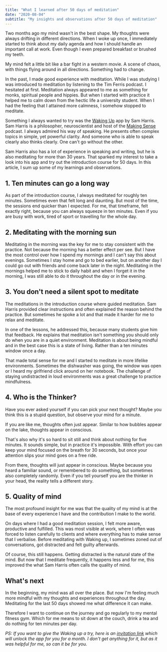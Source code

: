 ```yaml
---
title: "What I learned after 50 days of meditation"
date: "2020-08-04"
subtitle: "My insights and observations after 50 days of meditation"
---
```


Two months ago my mind wasn't in the best shape. My thoughts were always drifting in different directions. When I woke up once, I immediately started to think about my daily agenda and how I should handle an important call at work. Even though I even prepared breakfast or brushed my teeth.

My mind felt a little bit like a bar fight in a western movie. A scene of chaos, with things flying around in all directions. Something had to change.

In the past, I made good experience with meditation. While I was studying I was introduced to meditation by listening to the Tim Ferris podcast. I hesitated at first. Meditation always appeared to me as something for monks, spiritual people and hippies. But when I started with practice it helped me to calm down from the hectic life a university student. When I had the feeling that I attained more calmness, I somehow stopped to meditate.

Something I always wanted to try was the [Waking Up](https://www.wakingup.com) app by Sam Harris. Sam Harris is a philosopher, neuroscientist and host of the [Making Sense](https://samharris.org/podcast/) podcast. I always admired his way of speaking. He presents often complex topics in simple, yet powerful clarity. And someone who is able to speak clearly also thinks clearly. One can't go without the other.

Sam Harris also has a lot of experience in speaking and writing, but he is also meditating for more than 30 years. That sparked my interest to take a look into his app and try out the introduction course for 50 days. In this article, I sum up some of my learnings and observations.

## 1. Ten minutes can go a long way

As part of the introduction course, I always meditated for roughly ten minutes. Sometimes even that felt long and daunting. But most of the time, the sessions end quicker than I expected.
For me, that timeframe, felt exactly right, because you can always squeeze in ten minutes. Even if you are busy with work, tired of sport or travelling for the whole day.

## 2. Meditating with the morning sun

Meditating in the morning was the key for me to stay consistent with the practice. Not because the morning has a better effect per see. But I have the most control over how I spend my mornings and I can't say this about evenings. Sometimes I stay home and go to bed earlier, but on another day I could go out with friends and come back later in the night. Meditating in the mornings helped me to stick to daily habit and when I forget it in the morning, I was still able to do it throughout the day or in the evening.

## 3. You don't need a silent spot to meditate

The meditations in the introduction course where guided meditation. Sam Harris provided clear instructions and often explained the reason behind the practice. But sometimes he spoke a lot and that made it harder for me to relax and meditate.

In one of the lessons, he addressed this, because many students give him that feedback. He explains that meditation isn't something you should only do when you are in a quiet environment. Meditation is about being mindful and in the best case this is a state of living. Rather than a ten minutes window once a day.

That made total sense for me and I started to meditate in more lifelike environments. Sometimes the dishwasher was going, the window was open or I heard my girlfriend click around on her notebook. The challenge of staying undistracted in loud environments was a great challenge to practice mindfulness.

## 4. Who is the Thinker?

Have you ever asked yourself if you can pick your next thought? Maybe you think this is a stupid question, but observe your mind for a minute.

If you are like me, thoughts often just appear. Similar to how bubbles appear on the lake, thoughts appear in conscious.

That's also why it's so hard to sit still and think about nothing for five minutes. It sounds simple, but in practice it's impossible. With effort you can keep your mind focused on the breath for 30 seconds, but once your attention slips your mind goes on a free ride.

From there, thoughts will just appear in conscious. Maybe because you heard a familiar sound, or remembered to do something, but sometimes also completely randomly. Even if you tell yourself you are the thinker in your head, the reality tells a different story.

## 5. Quality of mind

The most profound insight for me was that the quality of my mind is at the base of every experience I have and the contribution I make to the world.

On days where I had a good meditation session, I felt more aware, productive and fulfilled. This was most visible at work, where I often was forced to listen carefully to clients and where everything has to make sense that I verbalise. Before meditating with Waking up, I sometimes zoned out of conversations, got distracted and felt guilty afterwards.

Of course, this still happens. Getting distracted is the natural state of the mind. But now that I meditate frequently, it happens less and for me, this improved the what Sam Harris often calls the quality of mind.

## What's next

In the beginning, my mind was all over the place. But now I'm feeling much more mindful with my thoughts and experiences throughout the day. Meditating for the last 50 days showed me what difference it can make.

Therefore I want to continue on the journey and go regularly to my mental fitness gym. Which for me means to sit down at the couch, drink a tea and do nothing for ten minutes per day.

_PS: If you want to give the Waking up a try, here is an [invitation link](https://share.wakingup.com/327932) which will unlock the app for you for a month. I don't get anything for it, but as it was helpful for me, so can it be for you._
